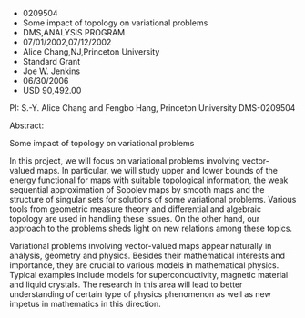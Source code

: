 
* 0209504
* Some impact of topology on variational problems
* DMS,ANALYSIS PROGRAM
* 07/01/2002,07/12/2002
* Alice Chang,NJ,Princeton University
* Standard Grant
* Joe W. Jenkins
* 06/30/2006
* USD 90,492.00

PI: S.-Y. Alice Chang and Fengbo Hang, Princeton University DMS-0209504

Abstract:

Some impact of topology on variational problems

In this project, we will focus on variational problems involving vector- valued
maps. In particular, we will study upper and lower bounds of the energy
functional for maps with suitable topological information, the weak sequential
approximation of Sobolev maps by smooth maps and the structure of singular sets
for solutions of some variational problems. Various tools from geometric measure
theory and differential and algebraic topology are used in handling these
issues. On the other hand, our approach to the problems sheds light on new
relations among these topics.

Variational problems involving vector-valued maps appear naturally in analysis,
geometry and physics. Besides their mathematical interests and importance, they
are crucial to various models in mathematical physics. Typical examples include
models for superconductivity, magnetic material and liquid crystals. The
research in this area will lead to better understanding of certain type of
physics phenomenon as well as new impetus in mathematics in this direction.


